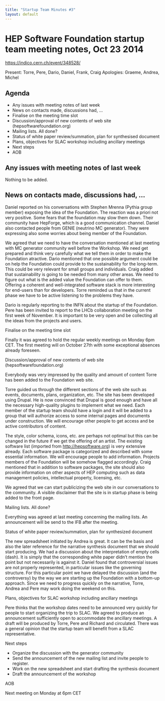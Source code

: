 ```yaml
---
title: "Startup Team Minutes #3"
layout: default
---
```


# HEP Software Foundation startup team meeting notes, Oct 23 2014

https://indico.cern.ch/event/348528/

Present: Torre, Pere, Dario, Daniel, Frank, Craig
Apologies: Graeme, Andrea, Michel

## Agenda
 - Any issues with meeting notes of last week
 - News on contacts made, discussions had, ...
 - Finalise on the meeting time slot
 - Discussion/approval of new contents of web site (hepsoftwarefoundation.org)
 - Mailing lists. All  done?
 - Status of white paper review/summation, plan for synthesised document
 - Plans, objectives for SLAC workshop including ancillary meetings
 - Next steps
 - AOB

## Any issues with meeting notes of last week
 Nothing to be added.

## News on contacts made, discussions had, …
  Daniel reported on his conversations with Stephen Mrenna (Pythia group member) exposing the idea of the Foundation. The reaction was a priori not very positive. Some fears that the foundation may slow them down. Their community have HepForge, which is a good communication channel. Daniel also contacted people from GENIE (neutrino MC generator). They were expressing also some worries about being member of the Foundation.

  We agreed that we need to have the conversation mentioned at last meeting with MC generator community well before the Workshop.  We need get prepared and think very carefully what we tell them in order to make the Foundation atractive. Dario mentioned that one possible argument could be on help the Foundation could provide to the sustainability for the long-term. This could be very relevant for small groups and individuals. Craig added that sustainability is going to be needed from many other areas. We need to figure out what is the added value the Foundation can offer to them.  Offering a coherent and well-integrated software stack is more interesting for end-users than for developers. Torre reminded us that in the current phase we have to be active listening to the problems they have.

  Dario is regularly reporting to the INFN about the startup of the Foundation. Pere has been invited to report to the LHCb collaboration meeting on the first week of November. It is important to be very open and be collecting all the ideas from the projects and users.

Finalise on the meeting time slot

  Finally it was agreed to hold the regular weekly meetings on Monday 6pm CET.  The first meeting will on October 27th with some exceptional absences already foreseen.

Discussion/approval of new contents of web site (hepsoftwarefoundation.org)

  Everybody was very impressed by the quality and amount of content Torre has been added to the Foundation web site.

  Torre guided us through the different sections of the web site such as events, documents, plans, organization, etc. The site has been developed using Drupal. He is now convinced that Drupal is good enough and have all the necessary high-quality plugins to implement what we need. Each member of the startup team should have a login and it will be added to a group that will authorize access to some internal pages and documents under construction. We will encourage other people to get access and be active contributors of content.

  The style, color schema, icons, etc.  are perhaps not optimal but this can be changed in the future if we get the offering of an artist.
  The existing software list (imported from http://hepsoftware.org) is very extensive already. Each software package is categorized and described with some essential information. We will encourage people to add information. Projects members of the Foundation will be somehow flagged accordingly.
  Craig mentioned that in addition to software packages, the site should also provide information on other aspects of HEP computing such as data management policies, intellectual property, licensing, etc.

  We agreed that we can start publicizing the web site in our conversations to the community. A visible disclaimer that the site is in startup phase is being added to the front page.  

Mailing lists. All  done?

  Everything was agreed at last meeting concerning the mailing lists. An announcement will be send to the IFB after the meeting.

Status of white paper review/summation, plan for synthesized document

  The new spreadsheet initiated by Andrea is great. It can be the basis and also the later reference for the narrative synthesis document that we should start producing. We had a discussion about the interpretation of empty cells (dash). It is simply that the corresponding white paper didn’t mention the point but not necessarily is against it. Daniel found that controversial issues are not properly represented, in particular issues like the governing structure. For this particular point we have delayed the discussion (and the controversy) by the way we are starting up the Foundation with a bottom-up approach.
  Since we need to progress quickly on the narrative, Torre, Andrea and Pere may work doing the weekend on this.

Plans, objectives for SLAC workshop including ancillary meetings

  Pere thinks that the workshop dates need to be announced very quickly for people to start organizing the trip to SLAC. We agreed to produce an announcement sufficiently open to accommodate the ancillary meetings. A draft will be produced by Torre, Pere and Richard and circulated. There was a  general opinion that the startup team will benefit from a SLAC representative.


Next steps

  - Organize the discussion with the generator community
  - Send the announcement of the new mailing list and invite people to register.
  - Work on the new spreadsheet and start drafting the synthesis document
  - Draft the announcement of the workshop  

AOB

  Next meeting on Monday at 6pm CET

